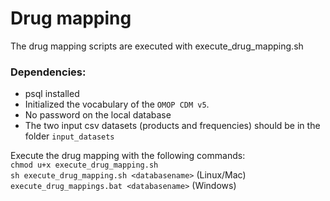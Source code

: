 Drug mapping
============

The drug mapping scripts are executed with execute_drug_mapping.sh

### Dependencies:
 - psql installed
 - Initialized the vocabulary of the `OMOP CDM v5`.
 - No password on the local database
 - The two input csv datasets (products and frequencies) should be in the folder `input_datasets` 

Execute the drug mapping with the following commands:  
`chmod u+x execute_drug_mapping.sh`  
`sh execute_drug_mapping.sh <databasename>`  (Linux/Mac)
`execute_drug_mappings.bat <databasename>` (Windows)
